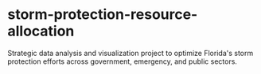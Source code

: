 # storm-protection-resource-allocation
Strategic data analysis and visualization project to optimize Florida's storm protection efforts across government, emergency, and public sectors.
